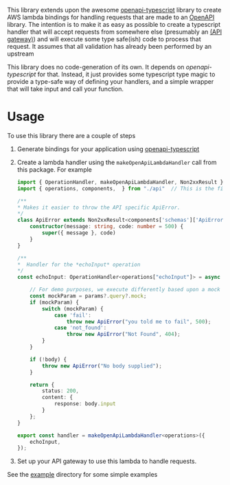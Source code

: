 This library extends upon the awesome [openapi-typescript](https://github.com/drwpow/openapi-typescript) library to create AWS lambda bindings for handling requests that are made to an [OpenAPI](https://www.openapis.org/) library. The intention is to make it as easy as possible to create a typescript handler that will accept requests from somewhere else (presumably an [(API gateway)](https://aws.amazon.com/api-gateway/)) and will execute some type safe(ish) code to process that request.  It assumes that all validation has already been performed by an upstream 

This library does no code-generation of its own.  It depends on *openapi-typescript* for that. Instead, it just provides some typescript type magic to provide a type-safe way of defining your handlers, and a simple wrapper that will take input and call your function.


# Usage

To use this library there are a couple of steps

1. Generate bindings for your application using [openapi-typescript](https://github.com/drwpow/openapi-typescript)
1. Create a lambda handler using the `makeOpenApiLambdaHandler` call from this package.  For example

    ```typescript
    import { OperationHandler, makeOpenApiLambdaHandler, Non2xxResult } from "openapi-typescript-aws-handler"
    import { operations, components,  } from "./api"  // This is the file you generated using openapi-typescript

    /**
    * Makes it easier to throw the API specific ApiError.
    */
    class ApiError extends Non2xxResult<components['schemas']['ApiError']> {
        constructor(message: string, code: number = 500) {
            super({ message }, code)
        }
    }

    /**
    *  Handler for the *echoInput* operation
    */
    const echoInput: OperationHandler<operations["echoInput"]> = async ({ body, params }) => {

        // For demo purposes, we execute differently based upon a mock query parameter passed in
        const mockParam = params?.query?.mock;
        if (mockParam) {
            switch (mockParam) {
                case 'fail':
                    throw new ApiError("you told me to fail", 500);
                case 'not_found':
                    throw new ApiError("Not Found", 404);
            }
        }

        if (!body) {
            throw new ApiError("No body supplied");
        }

        return {
            status: 200,
            content: {
                response: body.input
            }
        };
    }

    export const handler = makeOpenApiLambdaHandler<operations>({
        echoInput,
    });
    ```
1. Set up your API gateway to use this lambda to handle requests. 



See the [example](example) directory for some simple examples